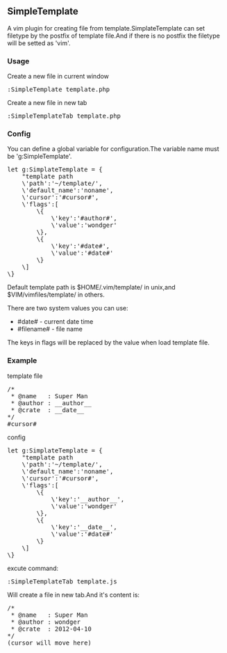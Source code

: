 <h2>SimpleTemplate</h2>
<p>A vim plugin for creating file from template.SimplateTemplate can set filetype by the postfix of template file.And if there is no postfix the filetype will be setted as 'vim'.</p>

<h3>Usage</h3>
<p>Create a new file in current window</p>
<pre>:SimpleTemplate template.php</pre>
<p>Create a new file in new tab</p>
<pre>:SimpleTemplateTab template.php</pre>

<h3>Config</h3>
<p>You can define a global variable for configuration.The variable name must be 'g:SimpleTemplate'.</p>
<pre>
let g:SimplateTemplate = {
    "template path
    \'path':'~/template/',
    \'default_name':'noname',
    \'cursor':'#cursor#',
    \'flags':[
        \{
            \'key':'#author#',
            \'value':'wondger'
        \},
        \{
            \'key':'#date#',
            \'value':'#date#'
        \}
    \]
\}
</pre>
<p>Default template path is $HOME/.vim/template/ in unix,and $VIM/vimfiles/template/ in others.</p>
<p>There are two system values you can use:</p>
<ul>
    <li>#date# - current date time</li>
    <li>#filename# - file name</li>
</ul>
<p>The keys in flags will be replaced by the value when load template file.</p>

<h3>Example</h3>
<p>template file</p>
<pre>
/*
 * @name   : Super Man
 * @author : __author__
 * @crate  : __date__
*/
#cursor#
</pre>
<p>config</p>
<pre>
let g:SimplateTemplate = {
    "template path
    \'path':'~/template/',
    \'default_name':'noname',
    \'cursor':'#cursor#',
    \'flags':[
        \{
            \'key':'__author__',
            \'value':'wondger'
        \},
        \{
            \'key':'__date__',
            \'value':'#date#'
        \}
    \]
\}
</pre>
<p>excute command:</p>
<pre>
:SimpleTemplateTab template.js
</pre>
<p>Will create a file in new tab.And it's content is:</p>
<pre>
/*
 * @name   : Super Man
 * @author : wondger
 * @crate  : 2012-04-10
*/
(cursor will move here)
</pre>

